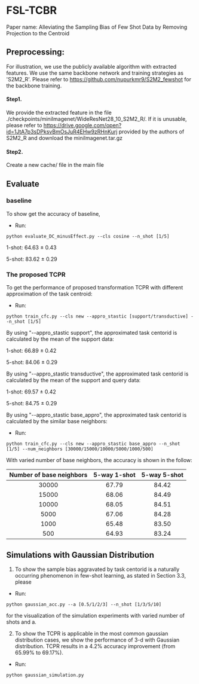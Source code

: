 
# FSL-TCBR

Paper name:
Alleviating the Sampling Bias of Few Shot Data by Removing Projection to the Centroid



## Preprocessing:
For illustration, we use the publicly available algorithm with extracted features.
We use the same backbone network and training strategies as 'S2M2_R'. Please refer to https://github.com/nupurkmr9/S2M2_fewshot for the backbone training.


#### Step1.
We provide the extracted feature in the file  ./checkpoints/miniImagenet/WideResNet28_10_S2M2_R/. If it is unusable, please refer to  <https://drive.google.com/open?id=1JtA7p3sDPksvBmOsJuR4EHw9zRHnKurj>   provided by the authors of S2M2_R and download the miniImagenet.tar.gz



#### Step2.

Create a  new cache/ file  in the main file



## Evaluate

### baseline

To show get the accuracy of baseline,

- Run:

```
python evaluate_DC_minusEffect.py --cls cosine --n_shot [1/5]
```

1-shot:  64.63 $\pm​$  0.43

5-shot:  83.62 $\pm​$ 0.29



### The proposed TCPR

To get the performance of proposed transformation TCPR with different approximation of the task centroid:

- Run:

```
python train_cfc.py --cls new --appro_stastic [support/transductive] --n_shot [1/5] 
```

By using "--appro_stastic support", the approximated task centorid is calculated by the mean of the support data:

1-shot:  66.89 $\pm$ 0.42

5-shot:  84.06 $\pm$ 0.29

By using "--appro_stastic transductive", the approximated task centorid is calculated by the mean of the support and query data:

1-shot:  69.57 $\pm$  0.42

5-shot:  84.75 $\pm​$ 0.29

By using "--appro_stastic base_appro", the approximated task centorid is calculated by the similar base neighbors:

- Run:

```
python train_cfc.py --cls new --appro_stastic base_appro --n_shot [1/5] --num_neighbors [30000/15000/10000/5000/1000/500]
```

With varied number of base neighbors, the accuracy is shown in the follow:

| Number of base neighbors | 5-way 1-shot | 5-way 5-shot |
| :----------------------: | :----------: | :----------: |
|          30000           |    67.79     |    84.42     |
|          15000           |    68.06     |    84.49     |
|          10000           |    68.05     |    84.51     |
|           5000           |    67.06     |    84.28     |
|           1000           |    65.48     |    83.50     |
|           500            |    64.93     |    83.24     |




## Simulations with Gaussian Distribution 

1. To show the sample bias aggravated by task centorid is a naturally occurring phenomenon in few-shot learning, as stated in Section 3.3, please

- Run:

```eval
python gaussian_acc.py --a [0.5/1/2/3] --n_shot [1/3/5/10]
```

for the visualization of the simulation experiments with varied number of shots and a.


2. To show the TCPR is applicable in the most common gaussian distribution cases, we show the performance of 3-d with Gaussian distribution. TCPR results in a 4.2% accuracy improvement (from 65.99% to 69.17%).

- Run:

```eval
python gaussian_simulation.py
```
